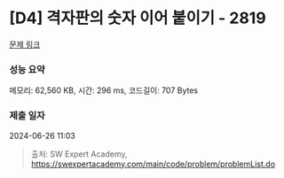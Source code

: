 # [D4] 격자판의 숫자 이어 붙이기 - 2819 

[문제 링크](https://swexpertacademy.com/main/code/problem/problemDetail.do?contestProbId=AV7I5fgqEogDFAXB) 

### 성능 요약

메모리: 62,560 KB, 시간: 296 ms, 코드길이: 707 Bytes

### 제출 일자

2024-06-26 11:03



> 출처: SW Expert Academy, https://swexpertacademy.com/main/code/problem/problemList.do